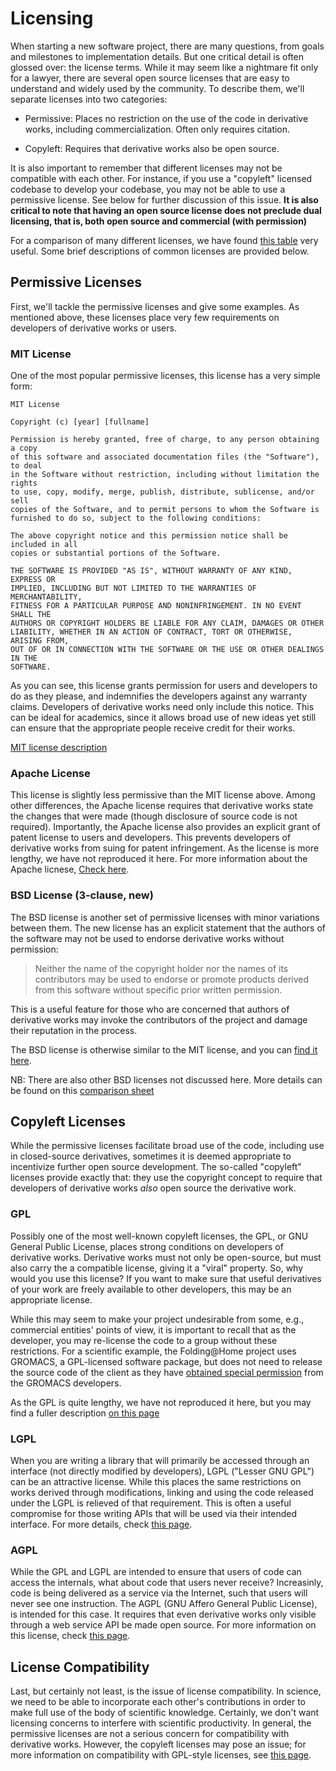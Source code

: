 # Licensing

When starting a new software project, there are many questions, from goals and milestones to implementation details.
But one critical detail is often glossed over: the license terms. While it may seem like a nightmare fit only for a lawyer,
there are several open source licenses that are easy to understand and widely used by the community. To describe them, we'll separate
licenses into two categories:

* Permissive: Places no restriction on the use of the code in derivative works, including commercialization. Often only requires citation.

* Copyleft: Requires that derivative works also be open source.

It is also important to remember that different licenses may not be compatible with each other. For instance, if you use a "copyleft" licensed codebase to develop your codebase, you may not be able to use a permissive license. See below for further discussion of this issue. **It is also critical to note that having an open source license does not preclude dual licensing, that is, both open source and commercial (with permission)**

For a comparison of many different licenses, we have found [this table](http://choosealicense.com/appendix/) very useful. Some brief descriptions of common licenses are provided below.

## Permissive Licenses

First, we'll tackle the permissive licenses and give some examples. As mentioned above, these licenses place very few requirements on developers of derivative works or users.

### MIT License

One of the most popular permissive licenses, this license has a very simple form:

```
MIT License

Copyright (c) [year] [fullname]

Permission is hereby granted, free of charge, to any person obtaining a copy
of this software and associated documentation files (the "Software"), to deal
in the Software without restriction, including without limitation the rights
to use, copy, modify, merge, publish, distribute, sublicense, and/or sell
copies of the Software, and to permit persons to whom the Software is
furnished to do so, subject to the following conditions:

The above copyright notice and this permission notice shall be included in all
copies or substantial portions of the Software.

THE SOFTWARE IS PROVIDED "AS IS", WITHOUT WARRANTY OF ANY KIND, EXPRESS OR
IMPLIED, INCLUDING BUT NOT LIMITED TO THE WARRANTIES OF MERCHANTABILITY,
FITNESS FOR A PARTICULAR PURPOSE AND NONINFRINGEMENT. IN NO EVENT SHALL THE
AUTHORS OR COPYRIGHT HOLDERS BE LIABLE FOR ANY CLAIM, DAMAGES OR OTHER
LIABILITY, WHETHER IN AN ACTION OF CONTRACT, TORT OR OTHERWISE, ARISING FROM,
OUT OF OR IN CONNECTION WITH THE SOFTWARE OR THE USE OR OTHER DEALINGS IN THE
SOFTWARE.
```

As you can see, this license grants permission for users and developers to do as they please, and indemnifies the developers against any warranty claims.
Developers of derivative works need only include this notice. This can be ideal for academics, since it allows broad use of new ideas yet still can ensure that the appropriate people receive credit for their works.

[MIT license description](http://choosealicense.com/licenses/mit/)

### Apache License

This license is slightly less permissive than the MIT license above. Among other differences, the Apache license requires that derivative works state the changes that were made (though disclosure of source code is not required). Importantly, the Apache license also provides an explicit grant of patent license to users and developers. This prevents developers of derivative works from suing for patent infringement. As the license is more lengthy, we have not reproduced it here. For more information about the Apache licnese, [Check here](http://choosealicense.com/licenses/apache-2.0/).

### BSD License (3-clause, new)

The BSD license is another set of permissive licenses with minor variations between them. The new license has an explicit statement that the authors of the software may not be used to endorse derivative works without permission:

>Neither the name of the copyright holder nor the names of its
  contributors may be used to endorse or promote products derived from
  this software without specific prior written permission.
  
  This is a useful feature for those who are concerned that authors of derivative works may invoke the contributors of the project and damage their reputation in the process.
  
  The BSD license is otherwise similar to the MIT license, and you can [find it here](http://choosealicense.com/licenses/bsd-3-clause/). 
  
  NB: There are also other BSD licenses not discussed here. More details can be found on this [comparison sheet](http://choosealicense.com/appendix/)
  
## Copyleft Licenses

While the permissive licenses facilitate broad use of the code, including use in closed-source derivatives, sometimes it is deemed appropriate to incentivize further open source development. The so-called "copyleft" licenses provide exactly that: they use the copyright concept to require that developers of derivative works _also_ open source the derivative work.

### GPL

Possibly one of the most well-known copyleft licenses, the GPL, or GNU General Public License, places strong conditions on developers of derivative works. Derivative works must not only be open-source, but must also carry the a compatible license, giving it a "viral" property. So, why would you use this license? If you want to make sure that useful derivatives of your work are freely available to other developers, this may be an appropriate license.

While this may seem to make your project undesirable from some, e.g., commercial entities' points of view, it is important to recall that as the developer, you may re-license the code to a group without these restrictions. For a scientific example, the Folding@Home project uses GROMACS, a GPL-licensed software package, but does not need to release the source code of the client as they have [obtained special permission](https://foldingathome.stanford.edu/support/faq/opensource/) from the GROMACS developers.

As the GPL is quite lengthy, we have not reproduced it here, but you may find a fuller description [on this page](http://choosealicense.com/licenses/gpl-3.0/)

### LGPL

When you are writing a library that will primarily be accessed through an interface (not directly modified by developers), LGPL ("Lesser GNU GPL") can be an attractive license. While this places the same restrictions on works derived through modifications, linking and using the code released under the LGPL is relieved of that requirement. This is often a useful compromise for those writing APIs that will be used via their intended interface. For more details, check [this page](http://choosealicense.com/licenses/lgpl-3.0/).

### AGPL

While the GPL and LGPL are intended to ensure that users of code can access the internals, what about code that users never receive? Increasinly, code is being delivered as a service via the Internet, such that users will never see one instruction. The AGPL (GNU Affero General Public License), is intended for this case. It requires that even derivative works only visible through a web service API be made open source. For more information on this license, check [this page](http://choosealicense.com/licenses/agpl-3.0/).

## License Compatibility

Last, but certainly not least, is the issue of license compatibility. In science, we need to be able to incorporate each other's contributions in order to make full use of the body of scientific knowledge. Certainly, we don't want licensing concerns to interfere with scientific productivity. In general, the permissive licenses are not a serious concern for compatibility with derivative works. However, the copyleft licenses may pose an issue; for more information on compatibility with GPL-style licenses, see [this page](https://www.gnu.org/licenses/license-list.en.html).
